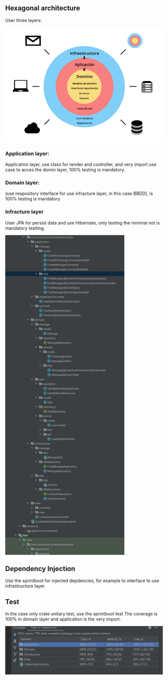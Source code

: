## Hexagonal architecture

User three layers:

<img src="img/hexagonal_diagram.png">

### Application layer:
Application layer, use class for render and controller, and very import use case to acces the domin layer, 100% testing is mandatory.

### Domain layer:
(use respository interface for use infracture layer, in this case BBDD), is 100% testing is mandatory

### Infracture layer
User JPA for persist data and use Hibernate, only testing the minimal not is mandatory testiing.

<img src="img/hexagonal_project.png">

## Dependency Injection
Use the sprintboot for injected depdencies, for example to interface to use infrastructure layer.

## Test
In the case only crate unitary test, use the sprintboot test
The coverage is 100% in domain layer and application is the very import.

<img src="img/coverage.png">